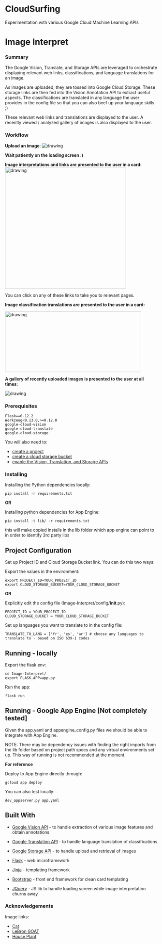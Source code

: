 # CloudSurfing

Experimentation with various Google Cloud Machine Learning APIs

# Image Interpret

### Summary
The Google Vision, Translate, and Storage APIs are leveraged to orchestrate displaying relevant web links, classifications, and language translations for an image. 

As images are uploaded, they are tossed into Google Cloud Storage. These storage links are then fed into the Vision Annotation API to extract useful aspects. The classifications are translated in any language the user provides in the config file so that you can also beef up your language skills ;) 

These relevant web links and translations are displayed to the user. A recently viewed / analyzed gallery of images is also displayed to the user.

### Workflow
**Upload an image**:
<img src="https://storage.googleapis.com/quick-platform-149322.appspot.com/img_upload.png" alt="drawing"/>

**Wait patiently on the loading screen :)**

**Image interpretations and links are presented to the user in a card:**
<img src="https://storage.googleapis.com/quick-platform-149322.appspot.com/relevant_links.png" alt="drawing" width="400" height="400"/>

You can click on any of these links to take you to relevant pages.

**Image classification translations are presented to the user in a card:**

<img src="https://storage.googleapis.com/quick-platform-149322.appspot.com/translations.png" alt="drawing" width="450" height="200"/>

**A gallery of recently uploaded images is presented to the user at all times:**

<img src="https://storage.googleapis.com/quick-platform-149322.appspot.com/image_gallery.png" alt="drawing"/>


### Prerequisites

```
Flask==0.12.2
Werkzeug<0.13.0,>=0.12.0
google-cloud-vision
google-cloud-translate
google-cloud-storage
```

You will also need to:
* [create a project](https://cloud.google.com/resource-manager/docs/creating-managing-projects)
* [create a cloud storage bucket](https://cloud.google.com/storage/docs/creating-buckets)
* [enable the Vision, Translation, and Storage APIs](https://cloud.google.com/endpoints/docs/openapi/enable-api)

### Installing

Installing the Python dependencies locally:

```
pip install -r requirements.txt
```

**OR**

Installing python dependencies for App Engine:

```
pip install -t lib/ -r requirements.txt
```

this will make copied installs in the lib folder which app engine can point to in order to identify 3rd party libs


## Project Configuration
Set up Project ID and Cloud Storage Bucket link. You can do this two ways:

Export the values in the environment:
```
export PROJECT_ID=YOUR_PROJECT_ID
export CLOUD_STORAGE_BUCKET=YOUR_CLOUD_STORAGE_BUCKET
```

**OR**

Explicitly edit the config file (Image-Interpret/config/__init__.py):
```
PROJECT_ID = YOUR_PROJECT_ID
CLOUD_STORAGE_BUCKET = YOUR_CLOUD_STORAGE_BUCKET
```

Set up languages you want to translate to in the config file:
```
TRANSLATE_TO_LANG = ['fr', 'es', 'ar'] # choose any languages to translate to - based on ISO 639-1 codes
```

## Running - locally
Export the flask env:
```
cd Image-Interpret/
export FLASK_APP=app.py
```

Run the app:
```
flask run
```

## Running - Google App Engine [Not completely tested]
Given the app.yaml and appengine_config.py files we should be able to integrate with App Engine.

NOTE: There may be dependency issues with finding the right imports from the lib folder based on project path specs and any virtual environments set up. This way of running is not recommended at the moment.

**For reference**

Deploy to App Engine directly through:
```
gcloud app deploy
```

You can also test locally:
```
dev_appserver.py app.yaml
```


## Built With

* [Google Vision API](https://cloud.google.com/vision/docs/apis) - to handle extraction of various image features and obtain annotations
* [Google Translation API](https://cloud.google.com/storage/docs/apis) - to handle language translation of classifications
* [Google Storage API](https://cloud.google.com/translate/docs/apis) - to handle upload and retrieval of images

* [Flask](http://flask.pocoo.org/) - web microframework 
* [Jinja](http://jinja.pocoo.org/docs/2.10/) - templating framework
* [Bootstrap](https://getbootstrap.com/docs/3.3/getting-started/) - front end framework for clean card templating
* [JQuery](https://jquery.com/) - JS lib to handle loading screen while image interpretation churns away

### Acknowledgements
Image links:

* [Cat](http://iphonewallpapershd.com/wp-content/uploads/2018/05/cute-little-kitten-wallpaper-iphone-x-best-of-free-wallpapers-cats-and-kittens-impremedia-of-cute-little-kitten-wallpaper-iphone-x.jpg)
* [LeBron GOAT](https://clutchpoints.com/wp-content/uploads/2018/07/LeBron-James-9.jpg)
* [House Plant](http://www.italianlightdesign.com/img/indoor-fig-tree/_fullsize/perky-ficus-benjamina-danielle-weeping-fig-tree-house-plant-benjamina-danielle-weeping-fig-tree-house-plant_indoor-fig-tree.jpg)

